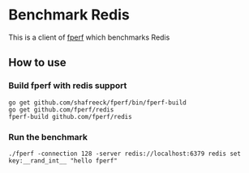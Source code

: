 # Benchmark Redis

This is a client of [fperf](https://github.com/shafreeck/fperf) which benchmarks Redis

## How to use

### Build fperf with redis support
```
go get github.com/shafreeck/fperf/bin/fperf-build
go get github.com/fperf/redis
fperf-build github.com/fperf/redis
```

### Run the benchmark

```
./fperf -connection 128 -server redis://localhost:6379 redis set key:__rand_int__ "hello fperf"
```
